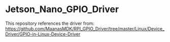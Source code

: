 # Jetson_Nano_GPIO_Driver


This repository references the driver from: https://github.com/MaanasMDK/RPI_GPIO_Driver/tree/master/Linux/Device_Driver/GPIO-in-Linux-Device-Driver
